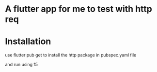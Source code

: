 # A flutter app for me to test with http req


# Installation
use flutter pub get to install the http package in pubspec.yaml file 

and run using f5
